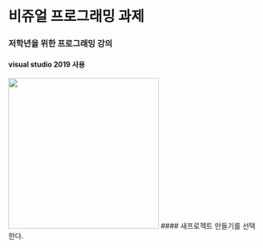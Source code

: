 # 비쥬얼 프로그래밍 과제
 ### 저학년을 위한 프로그래밍 강의 
 
 #### visual studio 2019 사용  
<img src= "https://user-images.githubusercontent.com/54833169/64945719-2a781c80-d8ac-11e9-9510-a1e66ea1a8ad.PNG" width="300">
 #### 새프로젝트 만들기를 선택한다. 



